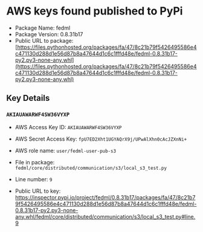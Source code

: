 # AWS keys found published to PyPi

* Package Name: fedml
* Package Version: 0.8.31b17
* Public URL to package: [https://files.pythonhosted.org/packages/fa/47/8c21b79f5426495586e4c471130d288d1e56d87b8a47644d1c6c1fffd48e/fedml-0.8.31b17-py2.py3-none-any.whl](https://files.pythonhosted.org/packages/fa/47/8c21b79f5426495586e4c471130d288d1e56d87b8a47644d1c6c1fffd48e/fedml-0.8.31b17-py2.py3-none-any.whl)

## Key Details

### `AKIAUAWARWF4SW36VYXP`

* AWS Access Key ID: `AKIAUAWARWF4SW36VYXP`
* AWS Secret Access Key: `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` 
* AWS role name: `user/fedml-user-pub-s3`
* File in package: `fedml/core/distributed/communication/s3/local_s3_test.py`
* Line number: `9`

* Public URL to key: https://inspector.pypi.io/project/fedml/0.8.31b17/packages/fa/47/8c21b79f5426495586e4c471130d288d1e56d87b8a47644d1c6c1fffd48e/fedml-0.8.31b17-py2.py3-none-any.whl/fedml/core/distributed/communication/s3/local_s3_test.py#line.9


